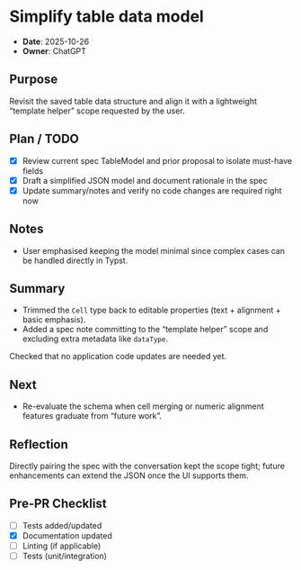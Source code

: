 # Simplify table data model

- **Date**: 2025-10-26
- **Owner**: ChatGPT

## Purpose

Revisit the saved table data structure and align it with a lightweight “template helper” scope requested by the user.

## Plan / TODO

- [x] Review current spec TableModel and prior proposal to isolate must-have fields
- [x] Draft a simplified JSON model and document rationale in the spec
- [x] Update summary/notes and verify no code changes are required right now

## Notes

- User emphasised keeping the model minimal since complex cases can be handled directly in Typst.

## Summary

- Trimmed the `Cell` type back to editable properties (text + alignment + basic emphasis).
- Added a spec note committing to the “template helper” scope and excluding extra metadata like `dataType`.

Checked that no application code updates are needed yet.

## Next

- Re-evaluate the schema when cell merging or numeric alignment features graduate from “future work”.

## Reflection

Directly pairing the spec with the conversation kept the scope tight; future enhancements can extend the JSON once the UI supports them.

## Pre-PR Checklist

- [ ] Tests added/updated
- [x] Documentation updated
- [ ] Linting (if applicable)
- [ ] Tests (unit/integration)
